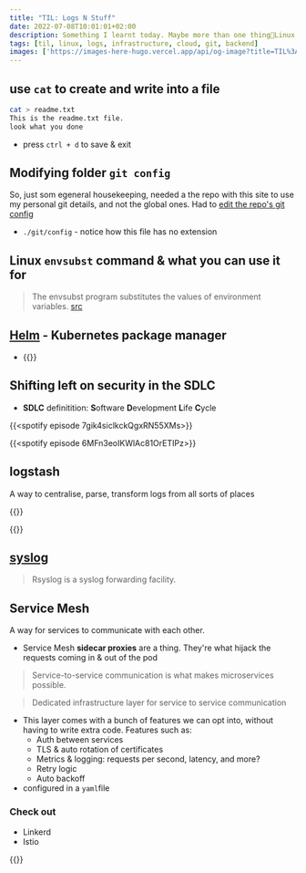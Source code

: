 ```yaml
---
title: "TIL: Logs N Stuff"
date: 2022-07-08T10:01:01+02:00
description: Something I learnt today. Maybe more than one thing👾Linux infra & logging stuff
tags: [til, linux, logs, infrastructure, cloud, git, backend]
images: ['https://images-here-hugo.vercel.app/api/og-image?title=TIL%3A%20Logs%20N%20Stuff']
---
```


## use `cat` to create and write into a file
```bash
cat > readme.txt
This is the readme.txt file.
look what you done
```
- press `ctrl + d` to save & exit

## Modifying folder `git config`
So, just som egeneral housekeeping, needed a the repo with this site to use my personal git details, and not the global ones. Had to [edit the repo's git config](https://stackoverflow.com/questions/8801729/is-it-possible-to-have-different-git-configuration-for-different-projects#:~:text=There%20are%203%20levels%20of,user%20and%20stored%20in%20~%2F.)
- `./git/config` - notice how this file has no extension

## Linux `envsubst` command & what you can use it for
> The envsubst program substitutes the values of environment variables.
> [src](https://www.gnu.org/software/gettext/manual/html_node/envsubst-Invocation.html)

## [Helm](https://helm.sh/) - Kubernetes package manager
- {{<youtube Zzwq9FmZdsU>}}

## Shifting left on security in the SDLC
- **SDLC** definitition: **S**oftware **D**evelopment **L**ife **C**ycle

{{<spotify episode 7gik4siclkckQgxRN55XMs>}}

{{<spotify episode 6MFn3eoIKWlAc81OrETIPz>}}



## logstash
A way to centralise, parse, transform logs from all sorts of places

{{<youtube gUJvP2OZENk>}}

{{<youtube ipS2d7pDgqs>}}

## [syslog](https://www.rsyslog.com/)
> Rsyslog is a syslog forwarding facility.

## Service Mesh
A way for services to communicate with each other.
- Service Mesh **sidecar proxies** are a thing. They're what hijack the requests coming in & out of the pod
> Service-to-service communication is what makes microservices possible.

> Dedicated infrastructure layer for service to service communication

- This layer comes with a bunch of features we can opt into, without having to write extra code. Features such as:
  - Auth between services
  - TLS & auto rotation of certificates
  - Metrics & logging: requests per second, latency, and more?
  - Retry logic
  - Auto backoff
- configured in a `yaml`file

### Check out
- Linkerd
- Istio

{{<youtube rVNPnHeGYBE>}}